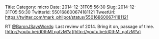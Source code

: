 Title: 
Category: micro
Date: 2014-12-31T05:56:30
Slug: 2014-12-31T05:56:30
TwitterId: 550168600674181121
TweetUrl: https://twitter.com/mark_philpot/status/550168600674181121

RT [@BaronJSaysWords](https://twitter.com/BaronJSaysWords): Last review of 2014.
Bring it on, passage of time. [http://youtu.be/d0thMLqafzM?a](http://youtu.be/d0thMLqafzM?a)